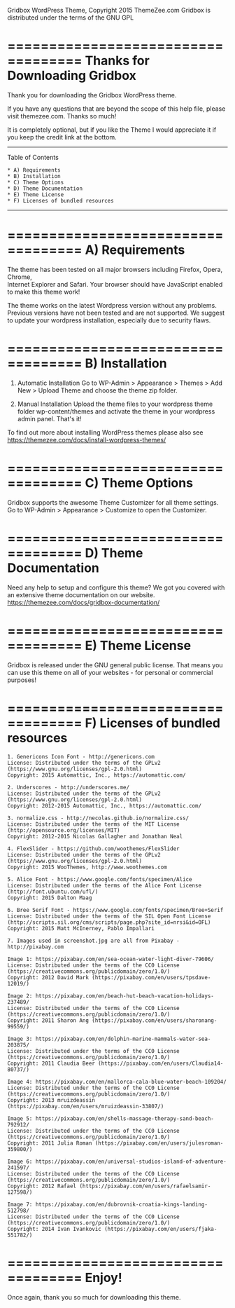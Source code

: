 Gridbox WordPress Theme, Copyright 2015 ThemeZee.com
Gridbox is distributed under the terms of the GNU GPL

===================================
Thanks for Downloading Gridbox
===================================

Thank you for downloading the Gridbox WordPress theme.

If you have any questions that are beyond the scope of this help file, 
please visit themezee.com. Thanks so much!

It is completely optional, but if you like the Theme I would appreciate it if 
you keep the credit link at the bottom.

-----------------------------------
Table of Contents

    * A) Requirements
    * B) Installation
    * C) Theme Options
    * D) Theme Documentation
    * E) Theme License
	* F) Licenses of bundled resources
-----------------------------------

===================================
A) Requirements
===================================

The theme has been tested on all major browsers including Firefox, Opera, Chrome,  
Internet Explorer and Safari. Your browser should have JavaScript enabled to make this theme work!

The theme works on the latest Wordpress version without any problems. Previous versions have not been tested
and are not supported. We suggest to update your wordpress installation, especially due to security flaws.

===================================
B) Installation
===================================

   1. Automatic Installation
      Go to WP-Admin > Appearance > Themes > Add New > Upload Theme and choose the theme zip folder.

   2. Manual Installation
      Upload the theme files to your wordpress theme folder wp-content/themes and activate the theme in
      your wordpress admin panel. That's it!

To find out more about installing WordPress themes please also see https://themezee.com/docs/install-wordpress-themes/

===================================
C) Theme Options
===================================

Gridbox supports the awesome Theme Customizer for all theme settings. 
Go to WP-Admin > Appearance > Customize to open the Customizer.

===================================
D) Theme Documentation
===================================

Need any help to setup and configure this theme? We got you covered with an extensive theme documentation on our website.
https://themezee.com/docs/gridbox-documentation/

===================================
E) Theme License
===================================

Gridbox is released under the GNU general public license. 
That means you can use this theme on all of your websites - for personal or commercial purposes!

===================================
F) Licenses of bundled resources
===================================

	1. Genericons Icon Font - http://genericons.com
	License: Distributed under the terms of the GPLv2 (https://www.gnu.org/licenses/gpl-2.0.html)
	Copyright: 2015 Automattic, Inc., https://automattic.com/
	
	2. Underscores - http://underscores.me/
	License: Distributed under the terms of the GPLv2 (https://www.gnu.org/licenses/gpl-2.0.html)
	Copyright: 2012-2015 Automattic, Inc., https://automattic.com/

	3. normalize.css - http://necolas.github.io/normalize.css/
	License: Distributed under the terms of the MIT License (http://opensource.org/licenses/MIT)
	Copyright: 2012-2015 Nicolas Gallagher and Jonathan Neal
	
	4. FlexSlider - https://github.com/woothemes/FlexSlider
	License: Distributed under the terms of the GPLv2 (https://www.gnu.org/licenses/gpl-2.0.html)
	Copyright: 2015 WooThemes, http://www.woothemes.com
	
	5. Alice Font - https://www.google.com/fonts/specimen/Alice
	License: Distributed under the terms of the Alice Font License (http://font.ubuntu.com/ufl/)
	Copyright: 2015 Dalton Maag
	
	6. Bree Serif Font - https://www.google.com/fonts/specimen/Bree+Serif
	License: Distributed under the terms of the SIL Open Font License (http://scripts.sil.org/cms/scripts/page.php?site_id=nrsi&id=OFL)
	Copyright: 2015 Matt McInerney, Pablo Impallari
	
	7. Images used in screenshot.jpg are all from Pixabay - http://pixabay.com
	
	Image 1: https://pixabay.com/en/sea-ocean-water-light-diver-79606/
	License: Distributed under the terms of the CC0 License (https://creativecommons.org/publicdomain/zero/1.0/)
	Copyright: 2012 David Mark (https://pixabay.com/en/users/tpsdave-12019/)
	
	Image 2: https://pixabay.com/en/beach-hut-beach-vacation-holidays-237489/
	License: Distributed under the terms of the CC0 License (https://creativecommons.org/publicdomain/zero/1.0/)
	Copyright: 2011 Sharon Ang (https://pixabay.com/en/users/sharonang-99559/)
	
	Image 3: https://pixabay.com/en/dolphin-marine-mammals-water-sea-203875/
	License: Distributed under the terms of the CC0 License (https://creativecommons.org/publicdomain/zero/1.0/)
	Copyright: 2011 Claudia Beer (https://pixabay.com/en/users/Claudia14-80737/)
	
	Image 4: https://pixabay.com/en/mallorca-cala-blue-water-beach-109204/
	License: Distributed under the terms of the CC0 License (https://creativecommons.org/publicdomain/zero/1.0/)
	Copyright: 2013 mruizdeassin (https://pixabay.com/en/users/mruizdeassin-33807/)
	
	Image 5: https://pixabay.com/en/shells-massage-therapy-sand-beach-792912/
	License: Distributed under the terms of the CC0 License (https://creativecommons.org/publicdomain/zero/1.0/)
	Copyright: 2011 Julia Roman (https://pixabay.com/en/users/julesroman-359800/)
	
	Image 6: https://pixabay.com/en/universal-studios-island-of-adventure-241597/
	License: Distributed under the terms of the CC0 License (https://creativecommons.org/publicdomain/zero/1.0/)
	Copyright: 2012 Rafael (https://pixabay.com/en/users/rafaelsamir-127598/)
	
	Image 7: https://pixabay.com/en/dubrovnik-croatia-kings-landing-512798/
	License: Distributed under the terms of the CC0 License (https://creativecommons.org/publicdomain/zero/1.0/)
	Copyright: 2014 Ivan Ivankovic (https://pixabay.com/en/users/fjaka-551782/)

===================================
Enjoy!
===================================

Once again, thank you so much for downloading this theme. 